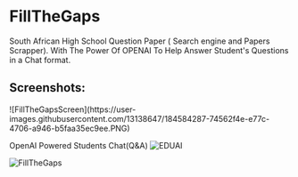 # FillTheGaps
South African High School Question Paper ( Search engine and Papers Scrapper).
With The Power Of OPENAI To Help Answer Student's Questions in a Chat format.

<h2>Screenshots:</h2>
![FillTheGapsScreen](https://user-images.githubusercontent.com/13138647/184584287-74562f4e-e77c-4706-a946-b5faa35ec9ee.PNG)

OpenAI Powered Students Chat(Q&A)
![EDUAI](https://user-images.githubusercontent.com/13138647/184584366-e34501e4-a8f7-4654-beca-1b79267426a8.PNG)


![FillTheGaps](https://user-images.githubusercontent.com/13138647/184583616-91b0a909-ce33-4b54-bd66-1694a130322b.png)
